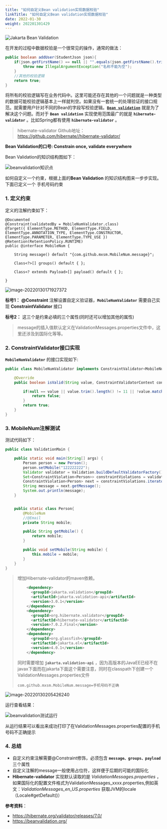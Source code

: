 ```yaml
---
title: "如何自定义Bean validation实现数据校验"
linkTitle: "如何自定义Bean validation实现数据校验"
date: 2022-01-30
weight: 202201301429
---
```


![Jakarta Bean Validation](https://beanvalidation.org/logo/logo.svg)

在开发的过程中数据校验是一个很常见的操作，通常的做法：

```java
public boolean addUser(StudentJson json){
    if(json.getFirstName() == null || "".equals(json.getFirstName().trim())){
        throw new IllegalArgumentException("名称不能为空");
    }
    //其他的校验逻辑
    return true;
}
```

将所有的校验逻辑写在业务代码中。这里可能还存在其他的一个问题就是一种类型的数据可能校验逻辑基本上一样就判空。如果没有一套统一的处理验证的接口规范。就需要用户针对不同的Bean的字段写校验逻辑。[**`Bean validation`**](https://beanvalidation.org/) 就是为了解决这个问题。而对于 **`Bean validation`** 实现使用范围最广的就是 **`hibernate-validator`**  。比如Spring都有使用 **`hibernate-validator`** 。

> hibernate-validator Github地址：https://github.com/hibernate//hibernate-validator/

**Bean Validation的口号: Constrain once, validate everywhere**

Bean Validation的知识结构图如下：

![beanvalidation知识点](https://raw.githubusercontent.com/mxsm/picture/main/java/jvm/beanvalidation%E7%9F%A5%E8%AF%86%E7%82%B9.png)

如何自定义一个约束，根据上面的**Bean Validation** 的知识结构图来一步步实现。下面已定义一个 手机号码约束

### 1. 定义约束

定义的注解约束如下：

```
@Documented
@Constraint(validatedBy = MobileNumValidator.class)
@Target({ ElementType.METHOD, ElementType.FIELD, ElementType.ANNOTATION_TYPE, ElementType.CONSTRUCTOR, ElementType.PARAMETER, ElementType.TYPE_USE })
@Retention(RetentionPolicy.RUNTIME)
public @interface MobileNum {

    String message() default "{com.github.mxsm.MobileNum.message}";

    Class<?>[] groups() default { };

    Class<? extends Payload>[] payload() default { };

}
```

![image-20220130171927372](https://raw.githubusercontent.com/mxsm/picture/main/java/jvm/image-20220130171927372.png)

**标号1：** **@Constraint** 注解设置自定义验证器，**`MobileNumValidator`** 需要自己实现 **ConstraintValidator** 接口

**标号2：** 这三个是约束必填的三个属性(同时还可以增加其他的属性)

> message的插入值默认定义在ValidationMessages.properties文件中，这里还涉及到国际化等等。

### 2. ConstraintValidator接口实现

**`MobileNumValidator`** 的接口实现如下:

```java
public class MobileNumValidator implements ConstraintValidator<MobileNum,String> {

    @Override
    public boolean isValid(String value, ConstraintValidatorContext context) {

        if(null == value || value.trim().length() != 11 || !value.matches("^[0-9]+$")){
            return false;
        }
        return true;
    }
}
```

###  3.  MobileNum注解测试

测试代码如下：

```java
public class ValidationMain {

    public static void main(String[] args) {
        Person person = new Person();
        person.setMobile("122222222");
        Validator validator = Validation.buildDefaultValidatorFactory().getValidator();
        Set<ConstraintViolation<Person>> constraintViolations = validator.validate( person );
        ConstraintViolation<Person> next = constraintViolations.iterator().next();
        String message = next.getMessage();
        System.out.println(message);
    }


    public static class Person{
        @MobileNum
        //@Email
        private String mobile;

        public String getMobile() {
            return mobile;
        }

        public void setMobile(String mobile) {
            this.mobile = mobile;
        }
    }
}
```

> 增加Hibernate-validator的maven依赖。
>
> ```xml
>     <dependency>
>       <groupId>jakarta.validation</groupId>
>       <artifactId>jakarta.validation-api</artifactId>
>       <version>3.0.1</version>
>     </dependency>
>     <dependency>
>       <groupId>org.hibernate.validator</groupId>
>       <artifactId>hibernate-validator</artifactId>
>       <version>7.0.2.Final</version>
>     </dependency>
>     <dependency>
>       <groupId>org.glassfish</groupId>
>       <artifactId>jakarta.el</artifactId>
>       <version>4.0.1</version>
>     </dependency>
> ```
>
> 同时需要增加 **`jakarta.validation-api`** ，因为高版本的JavaEE已经不在javax下面而在jakarta下面这个需要注意，同时在classpath下创建一个ValidationMessages.properties文件
>
> ```properties
> com.github.mxsm.MobileNum.message=手机号码不正确
> ```

![image-20220130205426240](https://raw.githubusercontent.com/mxsm/picture/main/java/jvm/image-20220130205426240.png)

运行查看结果：

![beanvalidation测试运行](https://raw.githubusercontent.com/mxsm/picture/main/java/jvm/beanvalidation%E6%B5%8B%E8%AF%95%E8%BF%90%E8%A1%8C.gif)

从运行结果可以看出来成功打印了在ValidationMessages.properties配置的手机号码不正确提示

### 4. 总结

- 自定义约束注解需要@Constraint修饰，必须包含 **`message、groups、payload`** 三个属性
- 自定义注解的message一般使用占位符，这样便于后期的可能的国际化
- **Hibernate-validator** 实现默认读取的是 *ValidationMessages.properties* ，如果国际化的配置文件格式为ValidationMessages_xxxx.properties,例如英文：*ValidationMessages_en_US.properties* 获取JVM的locale（Locale#getDefault()）



**参考资料**：

- https://hibernate.org/validator/releases/7.0/
- https://beanvalidation.org/